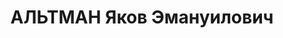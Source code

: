---
title: АЛЬТМАН Яков Эмануилович
description: "1896 р. народження, м. Чернігів Чернігівської області, єврей, даних\
  \ про освіту немає, член ВКП(б). Проживав у м Донецьку, вул. Кобозєва, буд. № 68.\
  \ Батальйонний комісар. [военком Сталинского РВК] \n  Заарештований 3 листопада\
  \ 193 7 року. Засуджений Виїзною сесією Військової колегії Верховного Суду СРСР\
  \ у м. Харкові до розстрілу. Розстрілянний 3 січня 1938 року. \n  Реабілітований\
  \ 17 грудня 1957 року."
---